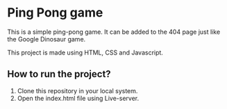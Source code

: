# Ping Pong game

This is a simple ping-pong game.
It can be added to the 404 page just like the Google Dinosaur game.

This project is made using HTML, CSS and Javascript.

## How to run the project?

1. Clone this repository in your local system.
2. Open the index.html file using Live-server.
